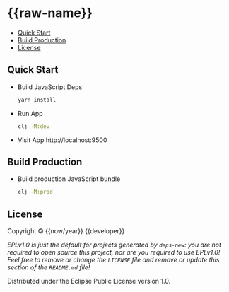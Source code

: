 # {{raw-name}}

* [Quick Start]
* [Build Production]
* [License]


## Quick Start

* Build JavaScript Deps
  ```bash
  yarn install
  ```
* Run App
  ```bash
  clj -M:dev
  ```
* Visit App
  http://localhost:9500


## Build Production

* Build production JavaScript bundle
  ```bash
  clj -M:prod
  ```

## License

Copyright © {{now/year}} {{developer}}

_EPLv1.0 is just the default for projects generated by `deps-new`: you are not_
_required to open source this project, nor are you required to use EPLv1.0!_
_Feel free to remove or change the `LICENSE` file and remove or update this_
_section of the `README.md` file!_

Distributed under the Eclipse Public License version 1.0.

[Quick Start]: #quick-start
[Build Production]: #build-production
[License]: #license
